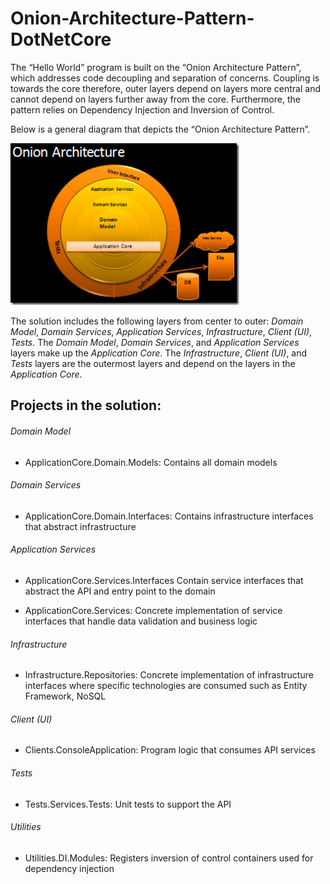 # Onion-Architecture-Pattern-DotNetCore
The “Hello World” program is built on the “Onion Architecture Pattern”, which addresses code decoupling and separation of concerns.  Coupling is towards the core therefore, outer layers depend on layers more central and cannot depend on layers further away from the core.  Furthermore, the pattern relies on Dependency Injection and Inversion of Control.  

Below is a general diagram that depicts the “Onion Architecture Pattern”.

![Onion Architecture Pattern Diagram](union-diagram.png)

The solution includes the following layers from center to outer: *Domain Model*, *Domain Services*, *Application Services*, *Infrastructure*, *Client (UI)*, *Tests*.  The *Domain Model*, *Domain Services*, and *Application Services* layers make up the *Application Core*.  The *Infrastructure*, *Client (UI)*, and *Tests* layers are the outermost layers and depend on the layers in the *Application Core*.

## Projects in the solution:
###### Domain Model
- ApplicationCore.Domain.Models: Contains all domain models

###### Domain Services
- ApplicationCore.Domain.Interfaces: Contains infrastructure interfaces that abstract infrastructure

###### Application Services
- ApplicationCore.Services.Interfaces Contain service interfaces that abstract the API and entry point to the domain

- ApplicationCore.Services: Concrete implementation of service interfaces that handle data validation and business logic

###### Infrastructure
- Infrastructure.Repositories: Concrete implementation of infrastructure interfaces where specific technologies are consumed such as Entity Framework, NoSQL

###### Client (UI)
- Clients.ConsoleApplication: Program logic that consumes API services

###### Tests
- Tests.Services.Tests: Unit tests to support the API

###### Utilities
- Utilities.DI.Modules: Registers inversion of control containers used for dependency injection